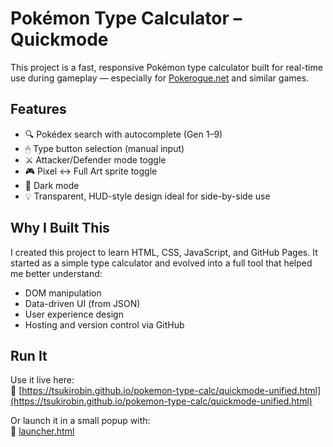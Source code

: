 # Pokémon Type Calculator – Quickmode

This project is a fast, responsive Pokémon type calculator built for real-time use during gameplay — especially for [Pokerogue.net](https://pokerogue.net) and similar games.

## Features
- 🔍 Pokédex search with autocomplete (Gen 1–9)
- 🖱 Type button selection (manual input)
- ⚔️ Attacker/Defender mode toggle
- 🎮 Pixel ↔ Full Art sprite toggle
- 🌙 Dark mode
- 💡 Transparent, HUD-style design ideal for side-by-side use

## Why I Built This
I created this project to learn HTML, CSS, JavaScript, and GitHub Pages. It started as a simple type calculator and evolved into a full tool that helped me better understand:

- DOM manipulation
- Data-driven UI (from JSON)
- User experience design
- Hosting and version control via GitHub

## Run It
Use it live here:  
🔗 [https://tsukirobin.github.io/pokemon-type-calc/quickmode-unified.html](https://tsukirobin.github.io/pokemon-type-calc/quickmode-unified.html)

Or launch it in a small popup with:  
🔗 [launcher.html](https://tsukirobin.github.io/pokemon-type-calc/launcher.html)
